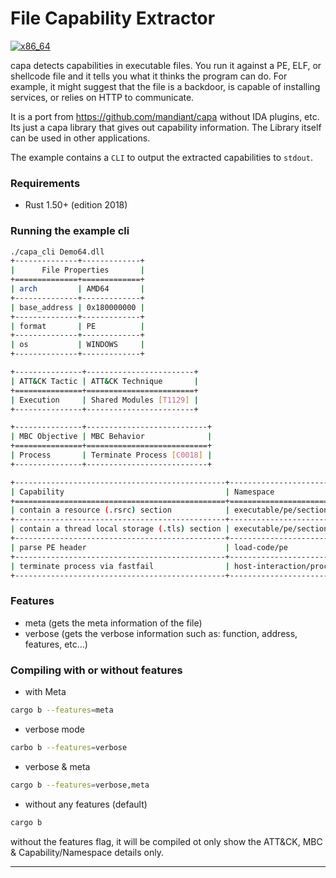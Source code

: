 # File Capability Extractor

[![x86_64](https://github.com/marirs/capa-rs/actions/workflows/linux_arm7.yml/badge.svg?branch=master)](https://github.com/marirs/capa-rs/actions/workflows/linux_arm7.yml)

capa detects capabilities in executable files. You run it against a PE, ELF, or shellcode file and it tells you what it thinks the program can do. 
For example, it might suggest that the file is a backdoor, is capable of installing services, or relies on HTTP to communicate.

It is a port from https://github.com/mandiant/capa without IDA plugins, etc. Its just a capa library that gives out capability information. 
The Library itself can be used in other applications. 

The example contains a `CLI` to output the extracted capabilities to `stdout`.

### Requirements
- Rust 1.50+ (edition 2018)

### Running the example cli
```bash
./capa_cli Demo64.dll
+--------------+-------------+
|      File Properties       |
+==============+=============+
| arch         | AMD64       |
+--------------+-------------+
| base_address | 0x180000000 |
+--------------+-------------+
| format       | PE          |
+--------------+-------------+
| os           | WINDOWS     |
+--------------+-------------+

+---------------+------------------------+
| ATT&CK Tactic | ATT&CK Technique       |
+===============+========================+
| Execution     | Shared Modules [T1129] |
+---------------+------------------------+

+---------------+---------------------------+
| MBC Objective | MBC Behavior              |
+===============+===========================+
| Process       | Terminate Process [C0018] |
+---------------+---------------------------+

+-----------------------------------------------+------------------------------------+
| Capability                                    | Namespace                          |
+===============================================+====================================+
| contain a resource (.rsrc) section            | executable/pe/section/rsrc         |
+-----------------------------------------------+------------------------------------+
| contain a thread local storage (.tls) section | executable/pe/section/tls          |
+-----------------------------------------------+------------------------------------+
| parse PE header                               | load-code/pe                       |
+-----------------------------------------------+------------------------------------+
| terminate process via fastfail                | host-interaction/process/terminate |
+-----------------------------------------------+------------------------------------+
```

### Features
- meta (gets the meta information of the file)
- verbose (gets the verbose information such as: function, address, features, etc...)

### Compiling with or without features

- with Meta
```bash
cargo b --features=meta
```

- verbose mode
```bash
carbo b --features=verbose
```

- verbose & meta
```bash
cargo b --features=verbose,meta
```

- without any features (default)
```bash
cargo b
```

without the features flag, it will be compiled ot only show the ATT&CK, MBC & Capability/Namespace details only.

---
